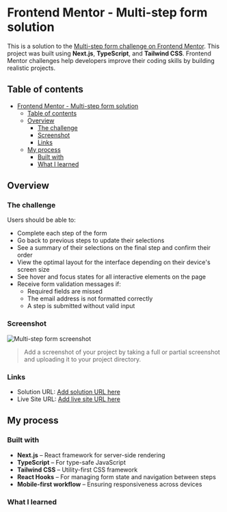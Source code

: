 # Frontend Mentor - Multi-step form solution

This is a solution to the [Multi-step form challenge on Frontend Mentor](https://www.frontendmentor.io/challenges/multistep-form-YVAnSdqQBJ). This project was built using **Next.js**, **TypeScript**, and **Tailwind CSS**. Frontend Mentor challenges help developers improve their coding skills by building realistic projects.

## Table of contents

- [Frontend Mentor - Multi-step form solution](#frontend-mentor---multi-step-form-solution)
  - [Table of contents](#table-of-contents)
  - [Overview](#overview)
    - [The challenge](#the-challenge)
    - [Screenshot](#screenshot)
    - [Links](#links)
  - [My process](#my-process)
    - [Built with](#built-with)
    - [What I learned](#what-i-learned)

## Overview

### The challenge

Users should be able to:

- Complete each step of the form
- Go back to previous steps to update their selections
- See a summary of their selections on the final step and confirm their order
- View the optimal layout for the interface depending on their device's screen size
- See hover and focus states for all interactive elements on the page
- Receive form validation messages if:
  - Required fields are missed
  - The email address is not formatted correctly
  - A step is submitted without valid input

### Screenshot

![Multi-step form screenshot](./screenshot.jpg)

> Add a screenshot of your project by taking a full or partial screenshot and uploading it to your project directory.

### Links

- Solution URL: [Add solution URL here](https://your-solution-url.com)
- Live Site URL: [Add live site URL here](https://your-live-site-url.com)

## My process

### Built with

- **Next.js** – React framework for server-side rendering
- **TypeScript** – For type-safe JavaScript
- **Tailwind CSS** – Utility-first CSS framework
- **React Hooks** – For managing form state and navigation between steps
- **Mobile-first workflow** – Ensuring responsiveness across devices

### What I learned
